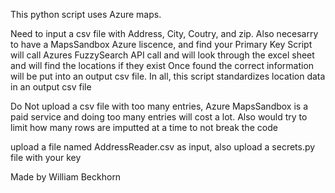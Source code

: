 This python script uses Azure maps.

Need to input a csv file with Address, City, Coutry, and zip. Also necesarry to have a MapsSandbox Azure liscence, and find your Primary Key
Script will call Azures FuzzySearch API call and will look through the excel sheet and will find the locations if they exist
Once found the correct information will be put into an output csv file. 
In all, this script standardizes location data in an output csv file

Do Not upload a csv file with too many entries, Azure MapsSandbox is a paid service and doing too many entries will cost a lot.
Also would try to limit how many rows are imputted at a time to not break the code

upload a file named AddressReader.csv as input, also upload a secrets.py file with your key

Made by William Beckhorn